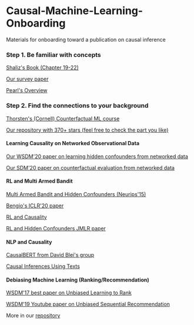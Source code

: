 # Causal-Machine-Learning-Onboarding
Materials for onboarding toward a publication on causal inference

### Step 1. Be familiar with concepts
[Shaliz's Book (Chapter 19-22)](https://www.stat.cmu.edu/~cshalizi/ADAfaEPoV/ADAfaEPoV.pdf)

[Our survey paper](https://arxiv.org/pdf/1809.09337)

[Pearl's Overview](https://ftp.cs.ucla.edu/pub/stat_ser/r350.pdf)


### Step 2. Find the connections to your background

[Thorsten's (Cornell) Counterfactual ML course](https://www.cs.cornell.edu/courses/cs7792/2018fa/)

[Our repository with 370+ stars (feel free to check the part you like)](https://github.com/rguo12/awesome-causality-algorithms)

#### Learning Causality on Networked Observational Data

[Our WSDM'20 paper on learning hidden confounders from networked data](https://github.com/rguo12/network-deconfounder-wsdm20)

[Our SDM'20 paper on counterfactual evaluation from networked data](https://arxiv.org/pdf/1912.10536)

#### RL and Multi Armed Bandit
[Multi Armed Bandit and Hidden Confounders (Neurips'15)](https://ftp.cs.ucla.edu/pub/stat_ser/r460.pdf)

[Bengio's ICLR'20 paper](https://arxiv.org/abs/1901.10912)

[RL and Causality](http://gershmanlab.webfactional.com/pubs/RL_causal.pdf)

[RL and Hidden Confounders JMLR paper](https://arxiv.org/pdf/1812.10576)

#### NLP and Causality
[CausalBERT from David Blei's group](https://arxiv.org/pdf/1905.12741.pdf)

[Causal Inferences Using Texts](https://arxiv.org/pdf/1802.02163.pdf)

#### Debiasing Machine Learning (Ranking/Recommendation)
[WSDM'17 best paper on Unbiased Learning to Rank](https://dl.acm.org/ft_gateway.cfm?id=3018699&type=pdf)

[WSDM'19 Youtube paper on Unbiased Sequential Recommendation](https://arxiv.org/abs/1812.02353)

More in our [repository](https://github.com/rguo12/awesome-causality-algorithms)
